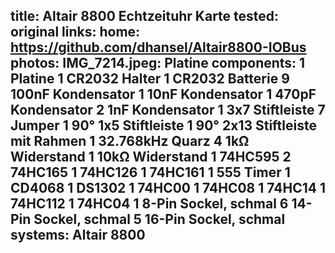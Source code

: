 title: Altair 8800 Echtzeituhr Karte
tested: original
links:
    home: https://github.com/dhansel/Altair8800-IOBus
photos:
    IMG_7214.jpeg: Platine
components:
    1 Platine
    1 CR2032 Halter
    1 CR2032 Batterie
    9 100nF Kondensator
    1 10nF Kondensator
    1 470pF Kondensator
    2 1nF Kondensator
    1 3x7 Stiftleiste
    7 Jumper
    1 90° 1x5 Stiftleiste 
    1 90° 2x13 Stiftleiste mit Rahmen
    1 32.768kHz Quarz
    4 1kΩ Widerstand
    1 10kΩ Widerstand
    1 74HC595
    2 74HC165
    1 74HC126
    1 74HC161
    1 555 Timer
    1 CD4068
    1 DS1302
    1 74HC00
    1 74HC08
    1 74HC14
    1 74HC112
    1 74HC04
    1 8-Pin Sockel, schmal
    6 14-Pin Sockel, schmal
    5 16-Pin Sockel, schmal
systems:
    Altair 8800
---
